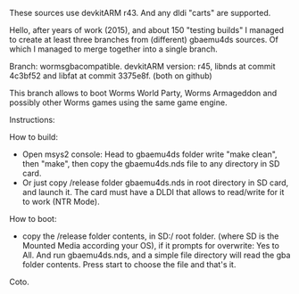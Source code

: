 These sources use devkitARM r43. And any dldi "carts" are supported.

Hello, after years of work (2015), and about 150 "testing builds" I managed to create at least three branches from (different) gbaemu4ds sources. Of which I managed to merge together into
a single branch.

Branch: wormsgbacompatible. devkitARM version: r45, libnds at commit 4c3bf52 and libfat at commit 3375e8f. (both on github)

This branch allows to boot Worms World Party, Worms Armageddon and possibly other Worms games using the same game engine.



Instructions:

How to build: 
 - Open msys2 console: Head to gbaemu4ds folder write "make clean", then "make", then copy the gbaemu4ds.nds file to any directory in SD card.
 - Or just copy /release folder gbaemu4ds.nds in root directory in SD card, and launch it. The card must have a DLDI that allows to read/write for it to work (NTR Mode).


How to boot: 
 - copy the /release folder contents, in SD:/ root folder. (where SD is the Mounted Media according your OS), if it prompts for overwrite: Yes to All. 
   And run gbaemu4ds.nds, and a simple file directory will read the gba folder contents. Press start to choose the file and that's it.
 
 
 Coto.